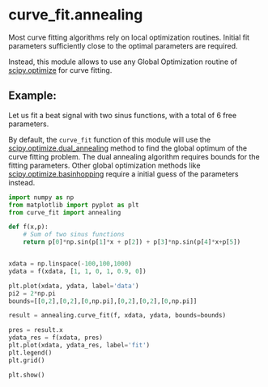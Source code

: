 curve_fit.annealing
===================

Most curve fitting algorithms rely on local optimization routines. Initial fit parameters sufficiently close to the optimal parameters are required.

Instead, this module allows to use any Global Optimization routine of [scipy.optimize] for curve fitting.


Example: 
-------

Let us fit a beat signal with two sinus functions, with a total of 6 free parameters.

By default, the `curve_fit` function of this module will use the [scipy.optimize.dual_annealing] method to find the global optimum of the curve fitting problem. The dual annealing algorithm requires bounds for the fitting parameters.
Other global optimization methods like [scipy.optimize.basinhopping] require a initial guess of the parameters instead.


```python
import numpy as np
from matplotlib import pyplot as plt
from curve_fit import annealing

def f(x,p):
    # Sum of two sinus functions
    return p[0]*np.sin(p[1]*x + p[2]) + p[3]*np.sin(p[4]*x+p[5])


xdata = np.linspace(-100,100,1000)
ydata = f(xdata, [1, 1, 0, 1, 0.9, 0])

plt.plot(xdata, ydata, label='data')
pi2 = 2*np.pi
bounds=[[0,2],[0,2],[0,np.pi],[0,2],[0,2],[0,np.pi]]

result = annealing.curve_fit(f, xdata, ydata, bounds=bounds)

pres = result.x
ydata_res = f(xdata, pres)
plt.plot(xdata, ydata_res, label='fit')
plt.legend()
plt.grid()

plt.show()
```

[scipy.optimize.dual_annealing]: https://docs.scipy.org/doc/scipy/reference/generated/scipy.optimize.dual_annealing.html
[scipy.optimize.basinhopping]: https://docs.scipy.org/doc/scipy/reference/generated/scipy.optimize.basinhopping.html
[scipy.optimize]: https://docs.scipy.org/doc/scipy/reference/optimize.html